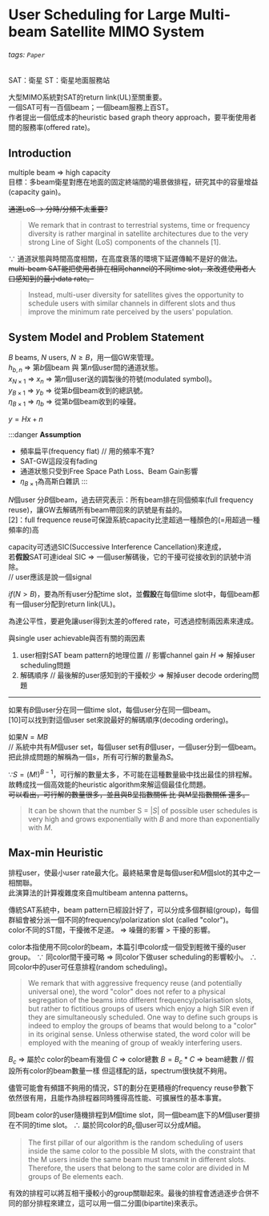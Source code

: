 # User Scheduling for Large Multi-beam Satellite MIMO System
###### tags: `Paper`
SAT：衛星
ST：衛星地面服務站

大型MIMO系統對SAT的return link(UL)至關重要。  
一個SAT可有一百個beam；一個beam服務上百ST。  
作者提出一個低成本的heuristic based graph theory approach，要平衡使用者間的服務率(offered rate)。

## Introduction
multiple beam => high capacity  
目標：多beam衛星對應在地面的固定終端間的場景做排程，研究其中的容量增益(capacity gain)。

~~通道LoS -> 分時/分頻不太重要?~~
> We remark that in contrast to terrestrial systems, time or frequency diversity is rather marginal in satellite architectures due to the very strong Line of Sight (LoS) components of the channels [1].

$\because$ 通道狀態與時間高度相關，在高度衰落的環境下延遲傳輸不是好的做法。  
~~multi-beam SAT能把使用者排在相同channel的不同time slot，來改進使用者人口感知到的最小data rate。~~
> Instead, multi-user diversity for satellites gives 
the opportunity to schedule users with similar channels in 
different slots and thus improve the minimum rate perceived 
by the users' population.

## System Model and Problem Statement
$B$ beams, $N$ users, $N \geq B$，用一個GW來管理。  
$h_{b, n}$ => 第$b$個beam 與 第$n$個user間的通道狀態。  
$x_{N \times 1}$ => $x_n$ => 第$n$個user送的調製後的符號(modulated symbol)。  
$y_{B \times 1}$ => $y_b$ => 從第$b$個beam收到的總訊號。  
$\eta_{B \times 1}$ => $\eta_b$ => 從第$b$個beam收到的噪聲。  

$y = Hx + n$

:::danger
**Assumption**
- 頻率扁平(frequency flat) // 用的頻率不寬?
- SAT-GW這段沒有fading
- 通道狀態只受到Free Space Path Loss、Beam Gain影響
- $\eta_{B \times 1}$為高斯白雜訊
:::

$N$個user 分$B$個beam，過去研究表示：所有beam排在同個頻率(full frequency reuse)，讓GW去解碼所有beam帶回來的訊號是有益的。  
[2]：full frequence reuse可保證系統capacity比塗超過一種顏色的(=用超過一種頻率的)高

capacity可透過SIC(Successive Interference Cancellation)來達成，  
若**假設**SAT可達ideal SIC => 一個user解碼後，它的干擾可從接收到的訊號中消除。  
// user應該是說一個signal


$if (N > B)$，要為所有user分配time slot，並**假設**在每個time slot中，每個beam都有一個user分配到return link(UL)。

為達公平性，要避免讓user得到太差的offered rate，可透過控制兩因素來達成。

與single user achievable與否有關的兩因素
1. user相對SAT beam pattern的地理位置 // 影響channel gain $H$
    => 解掉user scheduling問題
2. 解碼順序 // 最後解的user感知到的干擾較少
    => 解掉user decode ordering問題
---
如果有$B$個user分在同一個time slot，每個user分在同一個beam。  
[10]可以找到對這個user set來說最好的解碼順序(decoding ordering)。

如果$N = MB$  
// 系統中共有$M$個user set，每個user set有$B$個user，一個user分到一個beam。  
把此排成問題的解稱為一個$s$，所有可行解的數量為$S$。

$\because S = (M!)^{B-1}$，可行解的數量太多，不可能在這種數量級中找出最佳的排程解。
故轉成找一個高效能的heuristic algorithm來解這個最佳化問題。  
~~可以看出，可行解的數量很多，並且與B呈指數關係 比 與M呈指數關係 還多。~~
> It can be shown that the number S = $|S|$ of possible user schedules is very high and grows exponentially with $B$ and more than exponentially with $M$.

## Max-min Heuristic
排程user，使最小user rate最大化。最終結果會是每個user和$M$個slot的其中之一相關聯。  
此演算法的計算複雜度來自multibeam antenna patterns。

傳統SAT系統中，beam pattern已經設計好了，可以分成多個群組(group)，每個群組會被分派一個不同的frequency/polarization slot (called "color")。  
color不同的ST間，干擾微不足道。 => 噪聲的影響 > 干擾的影響。

color本指使用不同color的beam，本篇引申color成一個受到輕微干擾的user group。
$\because$ 同color間干擾可略 => 同color下做user scheduling的影響較小。
$\therefore$ 同color中的user可任意排程(random scheduling)。
> We remark that with  aggressive frequency reuse (and potentially universal one), the  word "color" does not refer to a physical segregation of the  beams into different frequency/polarisation slots, but rather to  fictitious groups of users which enjoy a high SIR even if they  are simultaneously scheduled.
> One way to define such groups  is indeed to employ the groups of beams that would belong  to a "color" in its original sense. Unless otherwise stated, the  word color will be employed with the meaning of group of  weakly interfering users. 

$B_c$ => 屬於$c$ color的beam有幾個
$C$ => color總數
$B = B_c * C$ => beam總數 // 假設所有color的beam數量一樣
但這樣配的話，spectrum很快就不夠用。

儘管可能會有頻譜不夠用的情況，ST的劃分在更積極的frequency reuse參數下依然很有用，且能作為排程器同時獲得高性能、可擴展性的基本事實。

同beam color的user隨機排程到$M$個time slot，同一個beam底下的$M$個user要排在不同的time slot。
$\therefore$ 屬於同color的$B_c$個user可以分成$M$組。  
>The first pillar of our algorithm is the random scheduling of users inside the same color to the possible M slots, with the constraint that the M users inside the same beam must transmit in different slots. Therefore, the users that belong to the same color are divided in M groups of Be elements each.

有效的排程可以將互相干擾較小的group關聯起來。最後的排程會透過逐步合併不同的部分排程來建立，這可以用一個二分圖(bipartite)來表示。